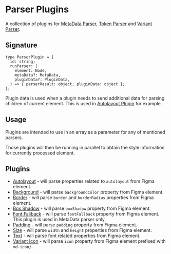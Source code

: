 # Parser Plugins

A collection of plugins for [MetaData Parser](../runners/metadata-parser), [Token Parser](../runners/token-parser) and [Variant Parser](../runners/variant-parser).

## Signature

```
type ParserPlugin = {
  id: string;
  runParser: (
    element: Node,
    metaData?: MetaData,
    pluginData?: PluginData,
  ) => { parserResult: object; pluginData: object };
};
```

Plugin data is used when a plugin needs to send additional data for parsing children of current element. This is used in [Autolayout Plugin](./autolayout) for example.

## Usage

Plugins are intended to use in an array as a parameter for any of mentioned parsers.

Those plugins will then be running in parallel to obtain the style information for currently processed element.

## Plugins

- [Autolayout](./autolayout) - will parse properties related to `autolayout` from Figma element.
- [Background](./background) - will parse `backgroundColor` property from Figma element.
- [Border](./border) - will parse `border` and `borderRadius` properties from Figma element.
- [Box Shadow](./box-shadow) - will parse `boxShadow` property from Figma element.
- [Font Fallback](./font-fallback) - will parse `fontFallback` property from Figma element. This plugin is used in MetaData parser only.
- [Padding](./padding) - will parse `padding` property from Figma element.
- [Size](./size) - will parse `width` and `height` properties from Figma element.
- [Text](./text) - will parse font related properties from Figma element.
- [Variant Icon](./variant-icon) - will parse `icon` property from Figma element prefixed with `md-icon/`.
